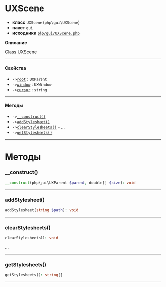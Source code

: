 # UXScene

- **класс** `UXScene` (`php\gui\UXScene`)
- **пакет** `gui`
- **исходники** [`php/gui/UXScene.php`](./src/main/resources/JPHP-INF/sdk/php/gui/UXScene.php)

**Описание**

Class UXScene

---

#### Свойства

- `->`[`root`](#prop-root) : `UXParent`
- `->`[`window`](#prop-window) : `UXWindow`
- `->`[`cursor`](#prop-cursor) : `string`

---

#### Методы

- `->`[`__construct()`](#method-__construct)
- `->`[`addStylesheet()`](#method-addstylesheet)
- `->`[`clearStylesheets()`](#method-clearstylesheets) - _..._
- `->`[`getStylesheets()`](#method-getstylesheets)

---
# Методы

<a name="method-__construct"></a>

### __construct()
```php
__construct(php\gui\UXParent $parent, double[] $size): void
```

---

<a name="method-addstylesheet"></a>

### addStylesheet()
```php
addStylesheet(string $path): void
```

---

<a name="method-clearstylesheets"></a>

### clearStylesheets()
```php
clearStylesheets(): void
```
...

---

<a name="method-getstylesheets"></a>

### getStylesheets()
```php
getStylesheets(): string[]
```

---
